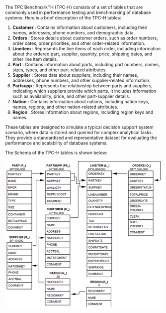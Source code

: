 The TPC Benchmark™H (TPC-H) consists of a set of tables that are commonly used in performance testing and benchmarking of database systems. Here is a brief description of the TPC-H tables:

1. **Customer** : Contains information about customers, including their names, addresses, phone numbers, and demographic data.
2. **Orders** : Stores details about customer orders, such as order numbers, order dates, order priorities, and other order-related information.
3. **Lineitem** : Represents the line items of each order, including information about the ordered part, supplier, quantity, price, shipping dates, and other line item details.
4. **Part** : Contains information about parts, including part numbers, names, sizes, types, and other part-related attributes.
5. **Supplier** : Stores data about suppliers, including their names, addresses, phone numbers, and other supplier-related information.
6. **Partsupp** : Represents the relationship between parts and suppliers, indicating which suppliers provide which parts. It includes information such as availability, price, and other part-supplier details.
7. **Nation** : Contains information about nations, including nation keys, names, regions, and other nation-related attributes.
8. **Region** : Stores information about regions, including region keys and names.

These tables are designed to simulate a typical decision support system scenario, where data is stored and queried for complex analytical tasks. They provide a standardized and representative dataset for evaluating the performance and scalability of database systems.

The Schema of the TPC-H tables is shown below:

<img src="./images/TPC-H-Schema.png" alt="TCP-H Schema" width="600">